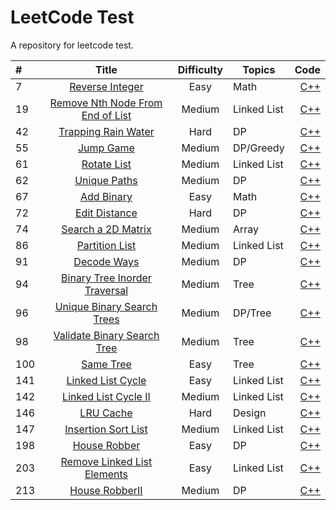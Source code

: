 # LeetCode Test

A repository for leetcode test.


#|Title|Difficulty|Topics|Code
:----|:----:|:----:|----|----:
7|[Reverse Integer](https://leetcode.com/problems/reverse-integer/description/)|Easy|Math|[C++](https://github.com/CloudsHCX/BasicSkills/blob/master/LeetCode/cppCode/leetcode7.cpp)
19|[Remove Nth Node From End of List](https://leetcode.com/problems/remove-nth-node-from-end-of-list/description/)|Medium|Linked List|[C++](https://github.com/CloudsHCX/BasicSkills/blob/master/LeetCode/cppCode/leetcode19.cpp)
42|[Trapping Rain Water](https://leetcode.com/problems/trapping-rain-water/description)|Hard|DP|[C++](https://github.com/CloudsHCX/BasicSkills/blob/master/LeetCode/cppCode/leetcode42.cpp)
55|[Jump Game](https://leetcode.com/problems/jump-game/description/)|Medium|DP/Greedy|[C++](https://github.com/CloudsHCX/BasicSkills/blob/master/LeetCode/cppCode/leetcode55.cpp)
61|[Rotate List](https://leetcode.com/problems/rotate-list/description/)|Medium|Linked List|[C++](https://github.com/CloudsHCX/BasicSkills/blob/master/LeetCode/cppCode/leetcode61.cpp)
62|[Unique Paths](https://leetcode.com/problems/unique-paths/description/)|Medium|DP|[C++](https://github.com/CloudsHCX/BasicSkills/blob/master/LeetCode/cppCode/leetcode62.cpp)
67|[Add Binary](https://leetcode.com/problems/add-binary/)|Easy|Math|[C++](https://github.com/CloudsHCX/BasicSkills/blob/master/LeetCode/cppCode/leetcode67.cpp)
72|[Edit Distance](https://leetcode.com/problems/edit-distance/description/)|Hard|DP|[C++](https://github.com/CloudsHCX/BasicSkills/blob/master/LeetCode/cppCode/leetcode72.cpp)
74|[Search a 2D Matrix](https://leetcode.com/problems/search-a-2d-matrix/description/)|Medium|Array|[C++](https://github.com/CloudsHCX/BasicSkills/blob/master/LeetCode/cppCode/leetcode74.cpp)
86|[Partition List](https://leetcode.com/problems/partition-list/description/)|Medium|Linked List|[C++](https://github.com/CloudsHCX/BasicSkills/blob/master/LeetCode/cppCode/leetcode86.cpp)
91|[Decode Ways](https://leetcode.com/problems/decode-ways/description/)|Medium|DP|[C++](https://github.com/CloudsHCX/BasicSkills/blob/master/LeetCode/cppCode/leetcode91.cpp)
94|[Binary Tree Inorder Traversal](https://leetcode.com/problems/binary-tree-inorder-traversal/description/)|Medium|Tree|[C++](https://github.com/CloudsHCX/BasicSkills/blob/master/LeetCode/cppCode/leetcode94.cpp)
96|[Unique Binary Search Trees](https://leetcode.com/problems/unique-binary-search-trees/description/)|Medium|DP/Tree|[C++](https://github.com/CloudsHCX/BasicSkills/blob/master/LeetCode/cppCode/leetcode96.cpp)
98|[Validate Binary Search Tree](https://leetcode.com/problems/validate-binary-search-tree/description/)|Medium|Tree|[C++](https://github.com/CloudsHCX/BasicSkills/blob/master/LeetCode/cppCode/leetcode98.cpp)
100|[Same Tree](https://leetcode.com/problems/same-tree/description/)|Easy|Tree|[C++](https://github.com/CloudsHCX/BasicSkills/blob/master/LeetCode/cppCode/leetcode100.cpp)
141|[Linked List Cycle](https://leetcode.com/problems/linked-list-cycle/)|Easy|Linked List|[C++](https://github.com/CloudsHCX/BasicSkills/blob/master/LeetCode/cppCode/leetcode141.cpp)
142|[Linked List Cycle II](https://leetcode.com/problems/linked-list-cycle-ii/description/)|Medium|Linked List|[C++](https://github.com/CloudsHCX/BasicSkills/blob/master/LeetCode/cppCode/leetcode142.cpp)
146|[LRU Cache](https://leetcode.com/problems/lru-cache/description/)|Hard|Design|[C++](https://github.com/CloudsHCX/BasicSkills/blob/master/LeetCode/cppCode/leetcode146.cpp)
147|[Insertion Sort List](https://leetcode.com/problems/insertion-sort-list/description/)|Medium|Linked List|[C++](https://github.com/CloudsHCX/BasicSkills/blob/master/LeetCode/cppCode/leetcode147.cpp)
198|[House Robber](https://leetcode.com/problems/house-robber/description/)|Easy|DP|[C++](https://github.com/CloudsHCX/BasicSkills/blob/master/LeetCode/cppCode/leetcode198.cpp)
203|[Remove Linked List Elements](https://leetcode.com/problems/remove-linked-list-elements/description/)|Easy|Linked List|[C++](https://github.com/CloudsHCX/BasicSkills/blob/master/LeetCode/cppCode/leetcode203.cpp)
213|[House RobberII](https://leetcode.com/problems/house-robber-ii/description/)|Medium|DP|[C++](https://github.com/CloudsHCX/BasicSkills/blob/master/LeetCode/cppCode/leetcode213.cpp)
